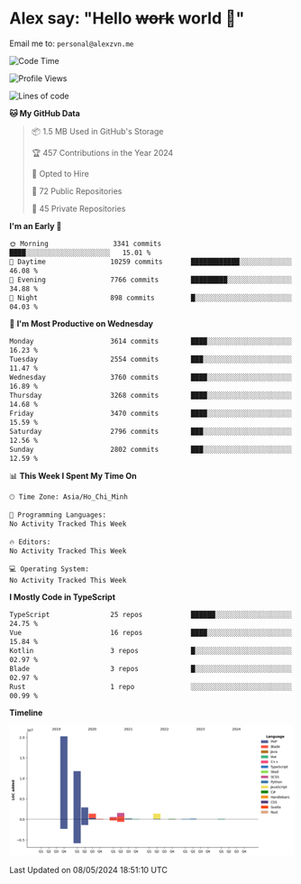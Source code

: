 # Alex say: "Hello ~~work~~ world 🐾"
Email me to: `personal@alexzvn.me`

<!--START_SECTION:waka-->
![Code Time](http://img.shields.io/badge/Code%20Time-1%2C066%20hrs%2055%20mins-blue)

![Profile Views](http://img.shields.io/badge/Profile%20Views-1-blue)

![Lines of code](https://img.shields.io/badge/From%20Hello%20World%20I%27ve%20Written-40.4%20million%20lines%20of%20code-blue)

**🐱 My GitHub Data** 

> 📦 1.5 MB Used in GitHub's Storage 
 > 
> 🏆 457 Contributions in the Year 2024
 > 
> 💼 Opted to Hire
 > 
> 📜 72 Public Repositories 
 > 
> 🔑 45 Private Repositories 
 > 
**I'm an Early 🐤** 

```text
🌞 Morning                3341 commits        ████░░░░░░░░░░░░░░░░░░░░░   15.01 % 
🌆 Daytime                10259 commits       ████████████░░░░░░░░░░░░░   46.08 % 
🌃 Evening                7766 commits        █████████░░░░░░░░░░░░░░░░   34.88 % 
🌙 Night                  898 commits         █░░░░░░░░░░░░░░░░░░░░░░░░   04.03 % 
```
📅 **I'm Most Productive on Wednesday** 

```text
Monday                   3614 commits        ████░░░░░░░░░░░░░░░░░░░░░   16.23 % 
Tuesday                  2554 commits        ███░░░░░░░░░░░░░░░░░░░░░░   11.47 % 
Wednesday                3760 commits        ████░░░░░░░░░░░░░░░░░░░░░   16.89 % 
Thursday                 3268 commits        ████░░░░░░░░░░░░░░░░░░░░░   14.68 % 
Friday                   3470 commits        ████░░░░░░░░░░░░░░░░░░░░░   15.59 % 
Saturday                 2796 commits        ███░░░░░░░░░░░░░░░░░░░░░░   12.56 % 
Sunday                   2802 commits        ███░░░░░░░░░░░░░░░░░░░░░░   12.59 % 
```


📊 **This Week I Spent My Time On** 

```text
🕑︎ Time Zone: Asia/Ho_Chi_Minh

💬 Programming Languages: 
No Activity Tracked This Week

🔥 Editors: 
No Activity Tracked This Week

💻 Operating System: 
No Activity Tracked This Week
```

**I Mostly Code in TypeScript** 

```text
TypeScript               25 repos            ██████░░░░░░░░░░░░░░░░░░░   24.75 % 
Vue                      16 repos            ████░░░░░░░░░░░░░░░░░░░░░   15.84 % 
Kotlin                   3 repos             █░░░░░░░░░░░░░░░░░░░░░░░░   02.97 % 
Blade                    3 repos             █░░░░░░░░░░░░░░░░░░░░░░░░   02.97 % 
Rust                     1 repo              ░░░░░░░░░░░░░░░░░░░░░░░░░   00.99 % 
```



**Timeline**

![Lines of Code chart](https://raw.githubusercontent.com/alexzvn/alexzvn/main/assets/bar_graph.png)


 Last Updated on 08/05/2024 18:51:10 UTC
<!--END_SECTION:waka-->
